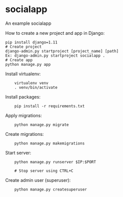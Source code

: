 # socialapp
An example socialapp 

How to create a new project and app in Django:

    pip install django=1.11
    # Create project
    django-admin.py startproject [project_name] [path]
    Ex: django-admin.py startproject socialapp .
    # Create app
    python manage.py app

Install virtualenv:
        
        virtualenv venv
        . venv/bin/activate

Install packages:
        
        pip install -r requirements.txt
        
Apply migrations:
        
        python manage.py migrate
        
Create migrations:
        
        python manage.py makemigrations
        
Start server:
        
        python manage.py runserver $IP:$PORT
        
        # Stop server using CTRL+C

Create admin user (superuser):

        python manage.py createsuperuser